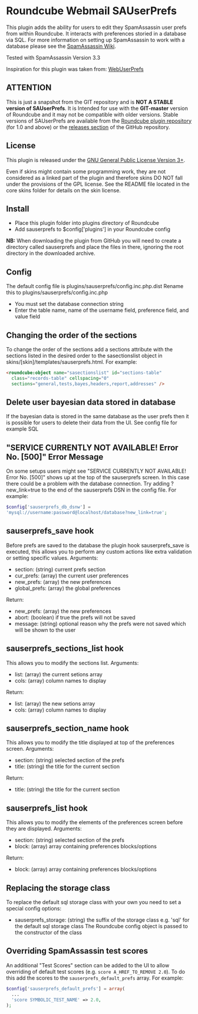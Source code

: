 Roundcube Webmail SAUserPrefs
=============================
This plugin adds the ability for users to edit they SpamAssassin user prefs
from within Roundcube. It interacts with preferences storied in a database via
SQL. For more information on setting up SpamAssassin to work with a database
please see the [SpamAssassin Wiki][usingsql].

Tested with SpamAssassin Version 3.3

Inspiration for this plugin was taken from:
[WebUserPrefs][webuserprefs]

ATTENTION
---------
This is just a snapshot from the GIT repository and is **NOT A STABLE version
of SAUserPrefs**. It is Intended for use with the **GIT-master** version of
Roundcube and it may not be compatible with older versions. Stable versions of
SAUserPrefs are available from the [Roundcube plugin repository][rcplugrepo]
(for 1.0 and above) or the [releases section][releases] of the GitHub
repository.

License
-------
This plugin is released under the [GNU General Public License Version 3+][gpl].

Even if skins might contain some programming work, they are not considered
as a linked part of the plugin and therefore skins DO NOT fall under the
provisions of the GPL license. See the README file located in the core skins
folder for details on the skin license.

Install
-------
* Place this plugin folder into plugins directory of Roundcube
* Add sauserprefs to $config['plugins'] in your Roundcube config

**NB:** When downloading the plugin from GitHub you will need to create a
directory called sauserprefs and place the files in there, ignoring the root
directory in the downloaded archive.

Config
------
The default config file is plugins/sauserprefs/config.inc.php.dist
Rename this to plugins/sauserprefs/config.inc.php
* You must set the database connection string
* Enter the table name, name of the username field, preference field, and value
field

Changing the order of the sections
----------------------------------
To change the order of the sections add a sections attribute with the sections
listed in the desired order to the sasectionslist object in
skins/[skin]/templates/sauserprefs.html. For example:
```html
<roundcube:object name="sasectionslist" id="sections-table"
  class="records-table" cellspacing="0"
  sections="general,tests,bayes,headers,report,addresses" />
```

Delete user bayesian data stored in database
--------------------------------------------
If the bayesian data is stored in the same database as the user prefs then it
is possible for users to delete their data from the UI.
See config file for example SQL

"SERVICE CURRENTLY NOT AVAILABLE! Error No. [500]" Error Message
----------------------------------------------------------------
On some setups users might see "SERVICE CURRENTLY NOT AVAILABLE! Error No.
[500]" shows up at the top of the sauserprefs screen. In this case there could
be a problem with the database connection. Try adding ?new_link=true to the end
of the sauserprefs DSN in the config file. For example:
```php
$config['sauserprefs_db_dsnw'] =
'mysql://username:password@localhost/database?new_link=true';
```

sauserprefs_save hook
---------------------
Before prefs are saved to the database the plugin hook sauserprefs_save is
executed, this allows you to perform any custom actions like extra validation
or setting specific values.
Arguments:
* section: (string) current prefs section
* cur_prefs: (array) the current user preferences
* new_prefs: (array) the new preferences
* global_prefs: (array) the global preferences

Return:
* new_prefs: (array) the new preferences
* abort: (boolean) if true the prefs will not be saved
* message: (string) optional reason why the prefs were not saved which will be
  shown to the user

sauserprefs_sections_list hook
------------------------------
This allows you to modify the sections list.
Arguments:
* list: (array) the current setions array
* cols: (array) column names to display

Return:
* list: (array) the new setions array
* cols: (array) column names to display

sauserprefs_section_name hook
-----------------------------
This allows you to modify the title displayed at top of the preferences screen.
Arguments:
* section: (string) selected section of the prefs
* title: (string) the title for the current section

Return:
* title: (string) the title for the current section

sauserprefs_list hook
---------------------
This allows you to modify the elements of the preferences screen before they
are displayed.
Arguments:
* section: (string) selected section of the prefs
* block: (array) array containing preferences blocks/options

Return:
* block: (array) array containing preferences blocks/options

Replacing the storage class
---------------------------
To replace the default sql storage class with your own you need to set a
special config options:
 * sauserprefs_storage: (string) the suffix of the storage class
   e.g. 'sql' for the default sql storage class
The Roundcube config object is passed to the constructor of the class

Overriding SpamAssassin test scores
-----------------------------------
An additional "Test Scores" section can be added to the UI to allow overriding
of default test scores (e.g. `score A_HREF_TO_REMOVE 2.0`). To do this add the
scores to the `sauserprefs_default_prefs` array. For example:
```php
$config['sauserprefs_default_prefs'] = array(
  ...
  'score SYMBOLIC_TEST_NAME' => 2.0,
);
```

[usingsql]: http://wiki.apache.org/spamassassin/UsingSQL
[webuserprefs]: http://sourceforge.net/projects/webuserprefs/
[rcplugrepo]: http://plugins.roundcube.net/packages/johndoh/sauserprefs
[releases]: http://github.com/JohnDoh/Roundcube-Plugin-SpamAssassin-User-Prefs-SQL/releases
[gpl]: http://www.gnu.org/licenses/gpl.html